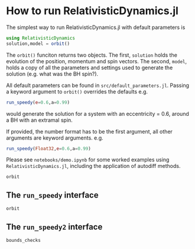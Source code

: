 # How to run RelativisticDynamics.jl

The simplest way to run RelativisticDynamics.jl with default parameters is

```julia
using RelativisticDynamics
solution,model = orbit()
```

The `orbit()` funciton returns two objects. The first, `solution` holds the evolution of the position, momentum and spin vectors. The second, `model`, holds a copy of all the parameters and settings used to generate the solution (e.g. what was the BH spin?).

All default parameters can be found in `src/default_parameters.jl`. Passing a keyword argument to `orbit()` overrides the defaults e.g.

```julia
run_speedy(e=0.6,a=0.99)
```
would generate the solution for a system with an eccentricity = 0.6, around a BH with an extramal spin. 

If provided, the number format has to be the first argument, all other arguments are keyword arguments. e.g. 
```julia
run_speedy(Float32,e=0.6,a=0.99)
```

Please see `notebooks/demo.ipynb` for some worked examples using `RelativisticDynamics.jl`, including the application of autodiff methods.




```@docs
orbit
```

## The `run_speedy` interface

```@docs
orbit
```




## The `run_speedy2` interface

```@docs
bounds_checks
```



